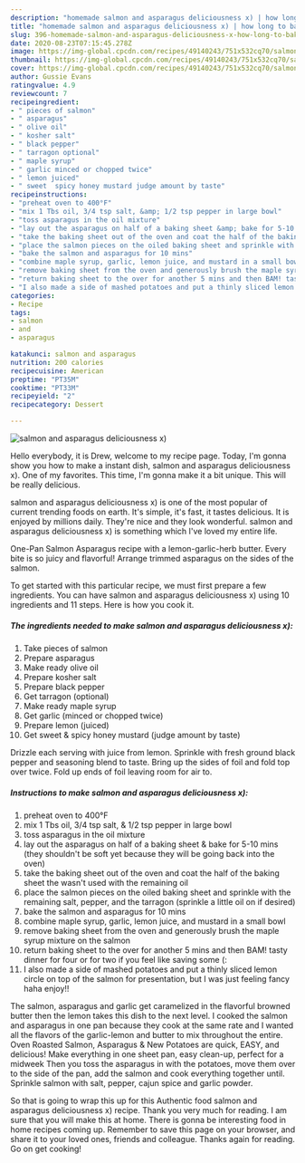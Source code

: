 ```yaml
---
description: "homemade salmon and asparagus deliciousness x) | how long to bake salmon and asparagus deliciousness x)"
title: "homemade salmon and asparagus deliciousness x) | how long to bake salmon and asparagus deliciousness x)"
slug: 396-homemade-salmon-and-asparagus-deliciousness-x-how-long-to-bake-salmon-and-asparagus-deliciousness-x
date: 2020-08-23T07:15:45.278Z
image: https://img-global.cpcdn.com/recipes/49140243/751x532cq70/salmon-and-asparagus-deliciousness-x-recipe-main-photo.jpg
thumbnail: https://img-global.cpcdn.com/recipes/49140243/751x532cq70/salmon-and-asparagus-deliciousness-x-recipe-main-photo.jpg
cover: https://img-global.cpcdn.com/recipes/49140243/751x532cq70/salmon-and-asparagus-deliciousness-x-recipe-main-photo.jpg
author: Gussie Evans
ratingvalue: 4.9
reviewcount: 7
recipeingredient:
- " pieces of salmon"
- " asparagus"
- " olive oil"
- " kosher salt"
- " black pepper"
- " tarragon optional"
- " maple syrup"
- " garlic minced or chopped twice"
- " lemon juiced"
- " sweet  spicy honey mustard judge amount by taste"
recipeinstructions:
- "preheat oven to 400°F"
- "mix 1 Tbs oil, 3/4 tsp salt, &amp; 1/2 tsp pepper in large bowl"
- "toss asparagus in the oil mixture"
- "lay out the asparagus on half of a baking sheet &amp; bake for 5-10 mins (they shouldn&#39;t be soft yet because they will be going back into the oven)"
- "take the baking sheet out of the oven and coat the half of the baking sheet the wasn&#39;t used with the remaining oil"
- "place the salmon pieces on the oiled baking sheet and sprinkle with the remaining salt, pepper, and the tarragon (sprinkle a little oil on if desired)"
- "bake the salmon and asparagus for 10 mins"
- "combine maple syrup, garlic, lemon juice, and mustard in a small bowl"
- "remove baking sheet from the oven and generously brush the maple syrup mixture on the salmon"
- "return baking sheet to the over for another 5 mins and then BAM! tasty dinner for four or for two if you feel like saving some (:"
- "I also made a side of mashed potatoes and put a thinly sliced lemon circle on top of the salmon for presentation, but I was just feeling fancy haha enjoy!!"
categories:
- Recipe
tags:
- salmon
- and
- asparagus

katakunci: salmon and asparagus 
nutrition: 200 calories
recipecuisine: American
preptime: "PT35M"
cooktime: "PT33M"
recipeyield: "2"
recipecategory: Dessert

---
```



![salmon and asparagus deliciousness x)](https://img-global.cpcdn.com/recipes/49140243/751x532cq70/salmon-and-asparagus-deliciousness-x-recipe-main-photo.jpg)

Hello everybody, it is Drew, welcome to my recipe page. Today, I'm gonna show you how to make a instant dish, salmon and asparagus deliciousness x). One of my favorites. This time, I'm gonna make it a bit unique. This will be really delicious.

salmon and asparagus deliciousness x) is one of the most popular of current trending foods on earth. It's simple, it's fast, it tastes delicious. It is enjoyed by millions daily. They're nice and they look wonderful. salmon and asparagus deliciousness x) is something which I've loved my entire life.

One-Pan Salmon Asparagus recipe with a lemon-garlic-herb butter. Every bite is so juicy and flavorful! Arrange trimmed asparagus on the sides of the salmon.


To get started with this particular recipe, we must first prepare a few ingredients. You can have salmon and asparagus deliciousness x) using 10 ingredients and 11 steps. Here is how you cook it.

<!--inarticleads1-->

##### The ingredients needed to make salmon and asparagus deliciousness x):

1. Take  pieces of salmon
1. Prepare  asparagus
1. Make ready  olive oil
1. Prepare  kosher salt
1. Prepare  black pepper
1. Get  tarragon (optional)
1. Make ready  maple syrup
1. Get  garlic (minced or chopped twice)
1. Prepare  lemon (juiced)
1. Get  sweet &amp; spicy honey mustard (judge amount by taste)


Drizzle each serving with juice from lemon. Sprinkle with fresh ground black pepper and seasoning blend to taste. Bring up the sides of foil and fold top over twice. Fold up ends of foil leaving room for air to. 

<!--inarticleads2-->

##### Instructions to make salmon and asparagus deliciousness x):

1. preheat oven to 400°F
1. mix 1 Tbs oil, 3/4 tsp salt, &amp; 1/2 tsp pepper in large bowl
1. toss asparagus in the oil mixture
1. lay out the asparagus on half of a baking sheet &amp; bake for 5-10 mins (they shouldn&#39;t be soft yet because they will be going back into the oven)
1. take the baking sheet out of the oven and coat the half of the baking sheet the wasn&#39;t used with the remaining oil
1. place the salmon pieces on the oiled baking sheet and sprinkle with the remaining salt, pepper, and the tarragon (sprinkle a little oil on if desired)
1. bake the salmon and asparagus for 10 mins
1. combine maple syrup, garlic, lemon juice, and mustard in a small bowl
1. remove baking sheet from the oven and generously brush the maple syrup mixture on the salmon
1. return baking sheet to the over for another 5 mins and then BAM! tasty dinner for four or for two if you feel like saving some (:
1. I also made a side of mashed potatoes and put a thinly sliced lemon circle on top of the salmon for presentation, but I was just feeling fancy haha enjoy!!


The salmon, asparagus and garlic get caramelized in the flavorful browned butter then the lemon takes this dish to the next level. I cooked the salmon and asparagus in one pan because they cook at the same rate and I wanted all the flavors of the garlic-lemon and butter to mix throughout the entire. Oven Roasted Salmon, Asparagus &amp; New Potatoes are quick, EASY, and delicious! Make everything in one sheet pan, easy clean-up, perfect for a midweek Then you toss the asparagus in with the potatoes, move them over to the side of the pan, add the salmon and cook everything together until. Sprinkle salmon with salt, pepper, cajun spice and garlic powder. 

So that is going to wrap this up for this Authentic food salmon and asparagus deliciousness x) recipe. Thank you very much for reading. I am sure that you will make this at home. There is gonna be interesting food in home recipes coming up. Remember to save this page on your browser, and share it to your loved ones, friends and colleague. Thanks again for reading. Go on get cooking!
